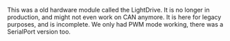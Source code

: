 This was a old hardware module called the LightDrive.  It is no longer in production, and might not even work on CAN anymore.  It is here for legacy purposes, and is incomplete.  We only had PWM mode working, there was a SerialPort version too.